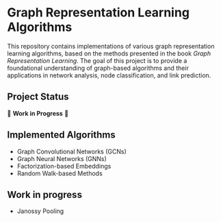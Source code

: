 # Graph Representation Learning Algorithms

This repository contains implementations of various graph representation learning algorithms, based on the methods presented in the book *Graph Representation Learning*. The goal of this project is to provide a foundational understanding of graph-based algorithms and their applications in network analysis, node classification, and link prediction.

## Project Status
🚧 **Work in Progress** 🚧

## Implemented Algorithms
- Graph Convolutional Networks (GCNs)
- Graph Neural Networks (GNNs)
- Factorization-based Embeddings
- Random Walk-based Methods

## Work in progress
- Janossy Pooling
